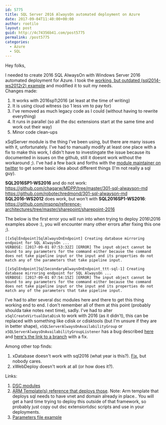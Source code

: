 ```yaml
---
id: 5775
title: SQL Server 2016 AlwaysOn automated deployment on Azure
date: 2017-09-04T11:40:00+00:00
author: rootilo
layout: post
guid: http://4c74356b41.com/post5775
permalink: /post5775
categories:
  - Azure
  - SQL
---
```


Hey folks,

I needed to create 2016 SQL AlwaysOn with Windows Server 2016 automated deployment for Azure. I took the [working, but outdated (sql2014-ws2012r2) example](https://github.com/Azure/azure-quickstart-templates/tree/master/sql-server-2014-alwayson-existing-vnet-and-ad) and modified it to suit my needs.  
Changes made:
1. It works with 2016sp1\2016 (at least at the time of writing)
2. It is using cloud witness (so 1 less vm to pay for)
3. I've removed as much legacy code as I could (without having to rewrite everything)
4. It runs in parallel (so all the dsc extensions start at the same time and work out their way)
5. Minor code clean-ups

xSqlServer module is the thing I've been using, but there are many issues with it, unfortunately. I've had to manually modify at least one place with a fix to make this work, I didn't have to investingate the issue because its documented in issues on the github, still it doesnt work without the workaround ;). I've had a few back and forths with the [module maintainer on twitter](https://twitter.com/johanljunggren) to get some basic idea about different things (I'm not really a sql guy).

**SQL2016SP1-WS2016** and do not work:
https://github.com/chagarw/MDPP/tree/master/301-sql-alwayson-md  
https://github.com/robotechredmond/301-sql-alwayson-md  
**SQL2016-WS2012** does work, but won't with **SQL2016SP1-WS2016**:
https://github.com/mspnp/reference-architectures/tree/master/sharepoint/sharepoint-2016

The below is the first error you will run into when trying to deploy 2016\2016 examples above :), you will encounter many other errors after fixing this one ;).
```
[[xSqlEndpoint]SqlAlwaysOnEndpoint] Creating database mirroring endpoint for SQL AlwaysOn ...
VERBOSE: [2017-09-01 07:53:32Z] [ERROR] The input object cannot be bound to any parameters for the command either because the command does not take pipeline input or the input and its properties do not match any of the parameters that take pipeline input.

[[xSqlEndpoint]SqlSecondaryAlwaysOnEndpoint_ttt-sql-1] Creating database mirroring endpoint for SQL AlwaysOn ...
VERBOSE: [2017-09-01 07:54:15Z] [ERROR] The input object cannot be bound to any parameters for the command either because the command does not take pipeline input or the input and its properties do not match any of the parameters that take pipeline input.
```

 I've had to alter several dsc modules here and there to get this thing working end to end. I don't remember all of them at this point (probably shoulda take notes next time), sadly. I've had to alter `xSqlCreateVirtualDataDisk` to work with 2016 (as it didn't), this can be replaced with something like cdisk or cdisktools (but I'm unsure if they are in better shape), `xSQLServerAlwaysOnAvailabilityGroup` or `xSQLServerAlwaysOnAvailabilityGroupListener` has a bug described [here](https://github.com/PowerShell/xSQLServer/issues/649) and [here's the link to a branch](https://github.com/johlju/xSQLServer/tree/fix-issue-649) with a fix.

 Among other top finds:

 1. xDatabase doesn't work with sql2016 (what year is this?). [Fix](https://github.com/PowerShell/xDatabase/pull/31), but nobody cares.
 2. xWebDeploy doesn't work at all (or how does it?).

 Links:

 1. [DSC modules](https://github.com/AvyanConsultingCorp/PCI_Reference_Architecture/tree/master/artifacts/configurationscripts)
 2. [ARM Template(s) reference that deploys those](https://github.com/AvyanConsultingCorp/PCI_Reference_Architecture/blob/master/templates/resources/application/azuredeploy.json). Note: Arm template that deploys sql needs to have vnet and domain already in place.. You will get a hard time trying to deploy this outside of that framework, so probably just copy out dsc extension\dsc scripts and use in your deployments.
 3. [Parameters file example](https://github.com/AvyanConsultingCorp/PCI_Reference_Architecture/blob/master/templates/resources/azuredeploy.parameters.json)
 